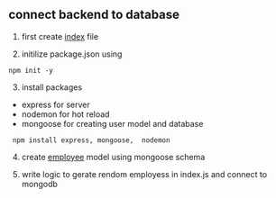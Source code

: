 ## connect backend to database

1. first create [index](index.html) file

2. initilize package.json using

```
npm init -y
```

3. install packages

- express for server
- nodemon for hot reload
- mongoose for creating user model and database

```
 npm install express, mongoose,  nodemon
```

4. create [employee](./models/employee.jsuser.js) model using mongoose schema

5. write logic to gerate rendom employess in index.js and connect to mongodb 